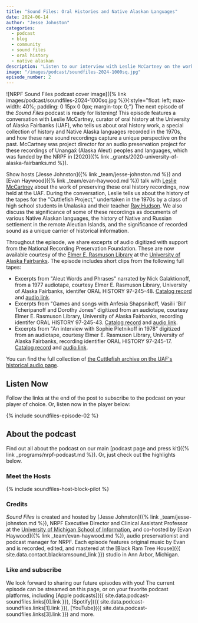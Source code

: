 ```yaml
---
title: "Sound Files: Oral Histories and Native Alaskan Languages"
date: 2024-06-14
author: "Jesse Johnston"
categories: 
  - podcast
  - blog
  - community
  - sound files
  - oral history
  - native alaskan
description: "Listen to our interview with Leslie McCartney on the work of preserving oral history and Native Alaskan languages."
image: "/images/podcast/soundfiles-2024-1000sq.jpg"
episode_number: 2
---
```


![NRPF Sound Files podcast cover image]({% link images/podcast/soundfiles-2024-1000sq.jpg %}){:style="float: left; max-width: 40%; padding: 0 15px 0 0px; margin-top: 0;"}
The next episode of the _Sound Files_ podcast is ready for listening!
This episode features a conversation with Leslie McCartney, curator of oral history at the University of Alaska Fairbanks (UAF), who tells us about oral history work, a special collection of history and Native Alaska languages recorded in the 1970s, and how these rare sound recordings capture a unique perspective on the past. McCartney was project director for an audio preservation project for these recordings
of Unangax̂ (Alaska Aleut) peoples and languages,
which was funded by the NRPF in [2020]({% link _grants/2020-university-of-alaska-fairbanks.md %}).

Show hosts [Jesse Johnston]({% link _team/jesse-johnston.md %}) and [Evan Haywood]({% link _team/evan-haywood.md %}) talk with [Leslie McCartney](https://www.uaf.edu/experts/leslie-mccartney.php) about the work of preserving these oral history recordings, now held at the UAF. During the conversation, Leslie tells us about the history of the tapes for the "Cuttlefish Project," undertaken in the 1970s by a class of high school students in Unalaska and their teacher [Ray Hudson](https://jukebox.uaf.edu/p/1910). We also discuss the significance of some of these recordings as documents of various Native Alaskan languages, the history of Native and Russian settlement in the remote Aleutian Islands, and the significance of recorded sound as a unique carrier of historical information.

Throughout the episode, we share exceprts of audio digitized with support from the National Recording Preservation Foundation. These are now available courtesy of the [Elmer E. Rasmuson Library](https://library.uaf.edu/home) at the [University of Alaska Fairbanks](https://www.uaf.edu/uaf/). The episode includes short clips from the following full tapes:

* Excerpts from "Aleut Words and Phrases" narrated by Nick Galaktionoff, from a 1977 audiotape, courtesy Elmer E. Rasmuson Library, University of Alaska Fairbanks, identifer ORAL HISTORY 97-245-48. [Catalog record](https://anch.ent.sirsi.net/client/en_US/uaf/search/detailnonmodal/ent:$002f$002fSD_ILS$002f0$002fSD_ILS:5819070/ada?rw=36&d=ent%3A%2F%2FSD_ILS%2F0%2FSD_ILS%3A5819070~ILS~38&lm=UAF-ORAL&rt=false%7C%7C%7CSERIES%7C%7C%7CSeries&isd=true) and [audio link](http://oralhistory.library.uaf.edu/97/97-245-48.mp3).
* Excerpts from "Games and songs with Anfesia Shapsnikoff, Vasilii 'Bill' Tcheripanoff and Dorothy Jones" digitized from an audiotape, courtesy Elmer E. Rasmuson Library, University of Alaska Fairbanks, recording identifer ORAL HISTORY 97-245-43. [Catalog record](https://anch.ent.sirsi.net/client/en_US/uaf/search/detailnonmodal/ent:$002f$002fSD_ILS$002f0$002fSD_ILS:5816915/ada?rw=12&d=ent%3A%2F%2FSD_ILS%2F0%2FSD_ILS%3A5816915~ILS~21&lm=UAF-ORAL&rt=false%7C%7C%7CSERIES%7C%7C%7CSeries&isd=true) and [audio link](http://oralhistory.library.uaf.edu/97/97-245-43.mp3).
* Excerpts from "An interview with Sophie Pletnikoff in 1978" digitized from an audiotape, courtesy Elmer E. Rasmuson Library, University of Alaska Fairbanks, recording identifier ORAL HISTORY 97-245-17. [Catalog record](https://anch.ent.sirsi.net/client/en_US/uaf/search/detailnonmodal/ent:$002f$002fSD_ILS$002f0$002fSD_ILS:5808718/ada?d=ent%3A%2F%2FSD_ILS%2F0%2FSD_ILS%3A5808718~ILS~1&h=8) and [audio link](http://oralhistory.library.uaf.edu/97/97-245-17.mp3).

You can find the full collection of [the Cuttlefish archive on the UAF's historical audio page](https://archives.library.uaf.edu/islandora/objects/eerl-historical-audio-cuttlefish).

## Listen Now

Follow the links at the end of the post to subscribe to the podcast on your player of choice.
Or, listen now in the player below:

{% include soundfiles-episode-02 %}

## About the podcast

Find out all about the podcast on our main [podcast page and press kit]({% link _programs/nrpf-podcast.md %}). Or, just check out the highlights below.

### Meet the Hosts

{% include soundfiles-host-block-pilot %}

### Credits

_Sound Files_ is created and hosted by [Jesse Johnston]({% link _team/jesse-johnston.md %}), NRPF Executive Director and
Clinical Assistant Professor at the [University of Michigan School of Information](https://si.umich.edu/),
and co-hosted by [Evan Haywood]({% link _team/evan-haywood.md %}), audio preservationist and podcast manager for NRPF.
Each episode features original music
by Evan and is recorded, edited, and mastered at the [Black Ram Tree House]({{ site.data.contact.blackramsound_link }}) studio in Ann Arbor, Michigan.

### Like and subscribe

We look forward to sharing our future episodes with you!
The current episode can be streamed on this page,
or on your favorite podcast platforms, including [Apple podcasts]({{ site.data.podcast-soundfiles.links[0].link }}), [Spotify]({{ site.data.podcast-soundfiles.links[1].link }}), [YouTube]({{ site.data.podcast-soundfiles.links[3].link }}) and more.
